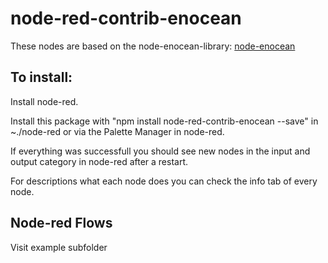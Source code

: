 # node-red-contrib-enocean

These nodes are based on the node-enocean-library:
<a href="https://github.com/node-enocean/node-enocean">node-enocean</a>

## To install: 

Install node-red.

Install this package with "npm install node-red-contrib-enocean --save" in ~./node-red or via the Palette Manager in node-red.

If everything was successfull you should see new nodes in the input and output category in node-red after a restart.

For descriptions what each node does you can check the info tab of every node.

## Node-red Flows

Visit example subfolder
